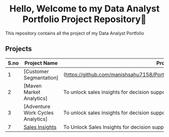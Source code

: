 <h1 align="center">Hello, Welcome to my Data Analyst Portfolio Project Repository👋</h1>
This repository contains all the project of my Data Analyst Portfolio
  
## Projects
| S.no | Project Name | Problem |
| --------------- | --------------- | --------------- |
| 1 | [Customer Segmantation] |(https://github.com/manishsahu7158/Portfolio/tree/main/Customer%20Segmentation) | Identify the target market for the launch of a new service.
| 2 | [Maven Market Analytics] | To unlock sales insights for decision support.
| 3 | [Adventure Work Cycles Analytics] | To unlock sales insights for decision support.
| 7 | [Sales Insights](https://github.com/IronStark007/Data-Analyst-Portfolio/tree/master/Sales%20Insights) | To Unlock Sales Insights for decision support
